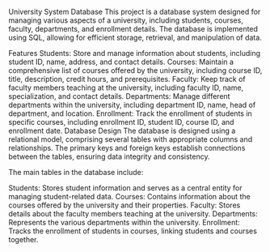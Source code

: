 University System Database
This project is a database system designed for managing various aspects of a university, including students, courses, faculty, departments, and enrollment details. The database is implemented using SQL, allowing for efficient storage, retrieval, and manipulation of data.

Features
Students: Store and manage information about students, including student ID, name, address, and contact details.
Courses: Maintain a comprehensive list of courses offered by the university, including course ID, title, description, credit hours, and prerequisites.
Faculty: Keep track of faculty members teaching at the university, including faculty ID, name, specialization, and contact details.
Departments: Manage different departments within the university, including department ID, name, head of department, and location.
Enrollment: Track the enrollment of students in specific courses, including enrollment ID, student ID, course ID, and enrollment date.
Database Design
The database is designed using a relational model, comprising several tables with appropriate columns and relationships. The primary keys and foreign keys establish connections between the tables, ensuring data integrity and consistency.

The main tables in the database include:

Students: Stores student information and serves as a central entity for managing student-related data.
Courses: Contains information about the courses offered by the university and their properties.
Faculty: Stores details about the faculty members teaching at the university.
Departments: Represents the various departments within the university.
Enrollment: Tracks the enrollment of students in courses, linking students and courses together.
